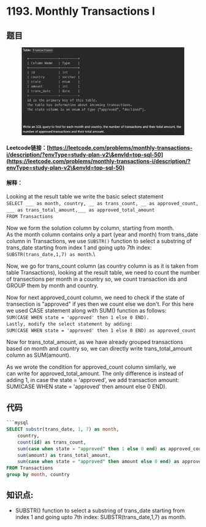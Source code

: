 # 1193. Monthly Transactions I

## 题目

<figure><img src="../../.gitbook/assets/image (7) (1).png" alt=""><figcaption></figcaption></figure>

#### Leetcode链接：[https://leetcode.com/problems/monthly-transactions-i/description/?envType=study-plan-v2\&envId=top-sql-50](https://leetcode.com/problems/monthly-transactions-i/description/?envType=study-plan-v2\&envId=top-sql-50)

#### 解释：

Looking at the result table we write the basic select statement\
`SELECT ___ as month, country, __ as trans_count, __ as approved_count, ___ as trans_total_amount,___ as approved_total_amount`\
`FROM Transactions`

Now we form the solution column by column, starting from month.\
As the month column contains only a part (year and month) from trans\_date column in Transactions, we use `SUBSTR()` function to select a substring of trans\_date starting from index 1 and going upto 7th index: `SUBSTR(trans_date,1,7) as month`.\


Now, we go for trans\_count column (as country column is as it is taken from table Transactions), looking at the result table, we need to count the number of transections per month in a country so, we count transaction ids and GROUP them by month and country.

Now for next approved\_count column, we need to check if the state of transection is "approved" if yes then we count else we don't. For this here we used CASE statement along with SUM() function as follows:\
`SUM(CASE WHEN state = 'approved' then 1 else 0 END).`\
`Lastly, modify the select statement by adding:`\
`SUM(CASE WHEN state = 'approved' then 1 else 0 END) as approved_count`

Now for trans\_total\_amount, as we have already grouped transactions based on month and country so, we can directly write trans\_total\_amount column as SUM(amount).

As we wrote the condition for approved\_count column similarly, we\
can write for approved\_total\_amount. The only difference is instead of adding 1, in case the state = 'approved', we add transaction amount: SUM(CASE WHEN state = 'approved' then amount else 0 END).

## 代码

````sql
```mysql
SELECT substr(trans_date, 1, 7) as month, 
    country, 
    count(id) as trans_count, 
    sum(case when state = "approved" then 1 else 0 end) as approved_count, 
    sum(amount) as trans_total_amount,
    sum(case when state = "approved" then amount else 0 end) as approved_total_amount
FROM Transactions
group by month, country
````

## **知识点:**&#x20;

* SUBSTR() function to select a substring of trans\_date starting from index 1 and going upto 7th index: SUBSTR(trans\_date,1,7) as month.
